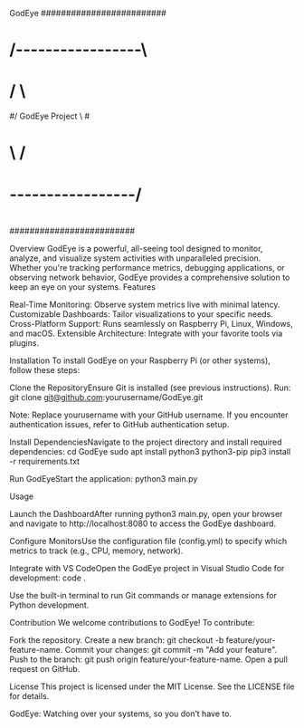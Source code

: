 GodEye
#########################
#                       #
#  /-----------------\  #
# /                   \ #
#/   GodEye Project    \  #
# \                   / #
#  \-----------------/  #
#                       #
#########################

Overview
GodEye is a powerful, all-seeing tool designed to monitor, analyze, and visualize system activities with unparalleled precision. Whether you're tracking performance metrics, debugging applications, or observing network behavior, GodEye provides a comprehensive solution to keep an eye on your systems.
Features

Real-Time Monitoring: Observe system metrics live with minimal latency.
Customizable Dashboards: Tailor visualizations to your specific needs.
Cross-Platform Support: Runs seamlessly on Raspberry Pi, Linux, Windows, and macOS.
Extensible Architecture: Integrate with your favorite tools via plugins.

Installation
To install GodEye on your Raspberry Pi (or other systems), follow these steps:

Clone the RepositoryEnsure Git is installed (see previous instructions). Run:
git clone git@github.com:yourusername/GodEye.git

Note: Replace yourusername with your GitHub username. If you encounter authentication issues, refer to GitHub authentication setup.

Install DependenciesNavigate to the project directory and install required dependencies:
cd GodEye
sudo apt install python3 python3-pip
pip3 install -r requirements.txt


Run GodEyeStart the application:
python3 main.py



Usage

Launch the DashboardAfter running python3 main.py, open your browser and navigate to http://localhost:8080 to access the GodEye dashboard.

Configure MonitorsUse the configuration file (config.yml) to specify which metrics to track (e.g., CPU, memory, network).

Integrate with VS CodeOpen the GodEye project in Visual Studio Code for development:
code .

Use the built-in terminal to run Git commands or manage extensions for Python development.


Contribution
We welcome contributions to GodEye! To contribute:

Fork the repository.
Create a new branch: git checkout -b feature/your-feature-name.
Commit your changes: git commit -m "Add your feature".
Push to the branch: git push origin feature/your-feature-name.
Open a pull request on GitHub.

License
This project is licensed under the MIT License. See the LICENSE file for details.

GodEye: Watching over your systems, so you don’t have to.

